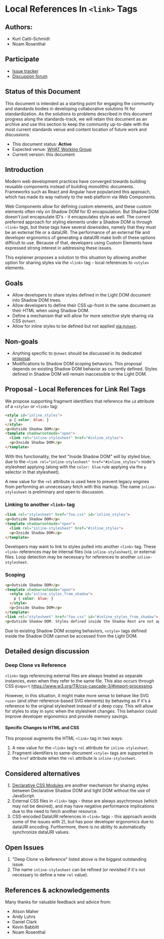 # Local References In `<link>` Tags

## Authors:

- Kurt Catti-Schmidt
- Noam Rosenthal

## Participate
- [Issue tracker](https://github.com/MicrosoftEdge/MSEdgeExplainers/labels/LRLR)
- [Discussion forum](https://github.com/whatwg/html/issues/11019)

## Status of this Document

This document is intended as a starting point for engaging the community and
standards bodies in developing collaborative solutions fit for standardization.
As the solutions to problems described in this document progress along the
standards-track, we will retain this document as an archive and use this section
to keep the community up-to-date with the most current standards venue and
content location of future work and discussions.

* This document status: **Active**
* Expected venue: [WHAT Working Group](https://whatwg.org/)
* Current version: this document

## Introduction
Modern web development practices have converged towards building reusable components instead of building monolithic documents. Frameworks such as React and Angular have popularized this approach, which has made its way natively to the web platform via Web Components. 

Web Components allow for defining custom elements, and these custom elements often rely on Shadow DOM for ID encapsulation. But Shadow DOM doesn't just encapsulate ID's - it encapsulates style as well. The current preferred approach
for styling elements under a Shadow DOM is through `<link>` tags, but these tags have several downsides, namely that they must be an external file or a dataURI. The performance of an external file and developer ergonomics of generating a dataURI make both of these options difficult to use. Because of that, developers using Custom Elements have expressed strong interest in addressing these issues.

This explainer proposes a solution to this situation by allowing another option for sharing styles via the `<link>` tag - local references to `<style>` elements.

## Goals
* Allow developers to share styles defined in the Light DOM document into Shadow DOM trees.
* Allow developers to define their CSS up-front in the same document as their HTML when using Shadow DOM.
* Define a mechanism that will allow for more selective style sharing via CSS `@sheet`.
* Allow for inline styles to be defined but not applied <a href="https://github.com/MicrosoftEdge/MSEdgeExplainers/blob/main/AtSheet/explainer.md">via `@sheet`</a>.

## Non-goals
* Anything specific to `@sheet` should be discussed in its dedicated <a href="https://github.com/MicrosoftEdge/MSEdgeExplainers/blob/main/AtSheet/explainer.md">proposal</a>.
* Modifications to Shadow DOM scoping behaviors. This proposal depends on existing Shadow DOM behavior as currently defined. Styles defined in Shadow DOM will remain inaccessible to the Light DOM.

## Proposal - Local References for Link Rel Tags

We propose supporting fragment identifiers that reference the `id` attribute of a `<style>` or `<link>` tag:

```html
<style id="inline_styles">
  p { color: blue; }
</style>
<p>Outside Shadow DOM</p>
<template shadowrootmode="open">
  <link rel="inline-stylesheet" href="#inline_styles">
  <p>Inside Shadow DOM</p>
</template>
```
With this functionality, the text "Inside Shadow DOM" will by styled blue, due to the `<link rel="inline-stylesheet" href="#inline_styles">` node's stylesheet applying (along with the `color: blue` rule applying via the `p` selector in that stylesheet).

A new value for the `rel` attribute is used here to prevent legacy engines from performing an unnecessary fetch with this markup. The name `inline-stylesheet` is preliminary and open to discussion.

### Linking to another `<link>` tag

```html
<link rel="stylesheet" href="foo.css" id="inline_styles">
<p>Outside Shadow DOM</p>
<template shadowrootmode="open">
  <link rel="inline-stylesheet" href="#inline_styles">
  <p>Inside Shadow DOM</p>
</template>
```

Developers may want to link to styles pulled into another `<link>` tag. These `<link>` references may be internal files (via `inline-stylesheet`), or external files. Loop detection may be necessary for references to another `inline-stylesheet`. 

### Scoping

```html
<p>Outside Shadow DOM</p>
<template shadowrootmode="open">
  <style id="inline_styles_from_shadow">
    p { color: blue; }
  </style>
  <p>Inside Shadow DOM</p>
</template>
<link rel="stylesheet" href="foo.css" id="#inline_styles_from_shadow">
<p>Outside Shadow DOM. Styles defined inside the Shadow Root are not applied, so this text is not blue.</p>
```

Due to existing Shadow DOM scoping behaviors, `<style>` tags defined inside the Shadow DOM cannot be accessed from the Light DOM.

## Detailed design discussion

### Deep Clone vs Reference

`<link>` tags referencing external files are always treated as separate instances, even when they refer to the same file. This also occurs through CSS `@import` https://www.w3.org/TR/css-cascade-3/#import-processing.

However, in this situation, it might make more sense to behave like SVG `<use>` (and other reference-based SVG elements) by behaving as if it's a reference to the original stylesheet instead of a deep copy. This will allow for styles to stay in sync when the stylesheet changes.
This behavior could improve developer ergonomics and provide memory savings.

#### Specific Changes to HTML and CSS

This proposal augments the HTML `<link>` tag in two ways:
1. A new value for the `<link>` tag's `rel` attribute for `inline-stylesheet`.
2. Fragment identifiers to same-document `<style>` tags are supported in the `href` attribute when the `rel` attribute is `inline-stylesheet`.

## Considered alternatives

1. [Declarative CSS Modules](https://github.com/MicrosoftEdge/MSEdgeExplainers/blob/main/ShadowDOM/explainer.md) are another mechanism for sharing styles between Declarative Shadow DOM and light DOM without the use of JavaScript.
2. External CSS files in `<link>` tags - these are always asychronous (which may not be desired), and may have negative performance implications due to the need to fetch another resource.
3. CSS-encoded DataURI references in `<link>` tags - this approach avoids some of the issues with 2), but has poor developer ergonomics due to dataURI encoding. Furthermore, there is no ability to automatically synchronize dataURI values.

## Open Issues

1. "Deep Clone vs Reference" listed above is the biggest outstanding issue.
2. The name `inline-stylesheet` can be refined (or revisited if  it's not necessary to define a new `rel` value).

## References & acknowledgements
Many thanks for valuable feedback and advice from:

- Alison Maher
- Andy Luhrs
- Daniel Clark
- Kevin Babbitt
- Noam Rosenthal
